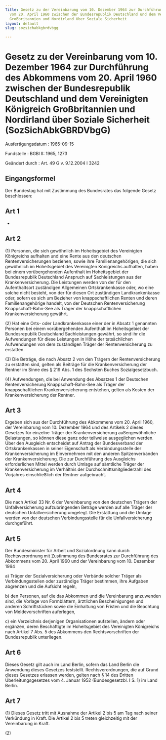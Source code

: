 ```yaml
---
Title: Gesetz zu der Vereinbarung vom 10. Dezember 1964 zur Durchführung des Abkommens
  vom 20. April 1960 zwischen der Bundesrepublik Deutschland und dem Vereinigten Königreich
  Großbritannien und Nordirland über Soziale Sicherheit
layout: default
slug: sozsichabkgbrdvbgg

---
```


# Gesetz zu der Vereinbarung vom 10. Dezember 1964 zur Durchführung des Abkommens vom 20. April 1960 zwischen der Bundesrepublik Deutschland und dem Vereinigten Königreich Großbritannien und Nordirland über Soziale Sicherheit (SozSichAbkGBRDVbgG)

Ausfertigungsdatum
:   1965-09-15

Fundstelle
:   BGBl II: 1965, 1273

Geändert durch
:   Art. 49 G v. 9.12.2004 I 3242


## Eingangsformel

Der Bundestag hat mit Zustimmung des Bundesrates das folgende Gesetz
beschlossen:


## Art 1

-


## Art 2

(1) Personen, die sich gewöhnlich im Hoheitsgebiet des Vereinigten
Königreichs aufhalten und eine Rente aus den deutschen
Rentenversicherungen beziehen, sowie ihre Familienangehörigen, die
sich gewöhnlich im Hoheitsgebiet des Vereinigten Königreichs
aufhalten, haben bei einem vorübergehenden Aufenthalt im Hoheitsgebiet
der Bundesrepublik Deutschland Anspruch auf Sachleistungen aus der
Krankenversicherung. Die Leistungen werden von der für den
Aufenthaltsort zuständigen Allgemeinen Ortskrankenkasse oder, wo eine
solche nicht besteht, von der für diesen Ort zuständigen
Landkrankenkasse oder, sofern es sich um Bezieher von
knappschaftlichen Renten und deren Familienangehörige handelt, von der
Deutschen Rentenversicherung Knappschaft-Bahn-See als Träger der
knappschaftlichen Krankenversicherung gewährt.

(2) Hat eine Orts- oder Landkrankenkasse einer der in Absatz 1
genannten Personen bei einem vorübergehenden Aufenthalt im
Hoheitsgebiet der Bundesrepublik Deutschland Sachleistungen gewährt,
so sind ihr die Aufwendungen für diese Leistungen in Höhe der
tatsächlichen Aufwendungen von dem zuständigen Träger der
Rentenversicherung zu erstatten.

(3) Die Beträge, die nach Absatz 2 von den Trägern der
Rentenversicherung zu erstatten sind, gelten als Beiträge für die
Krankenversicherung der Rentner im Sinne des § 219 Abs. 1 des Sechsten
Buches Sozialgesetzbuch.

(4) Aufwendungen, die bei Anwendung des Absatzes 1 der Deutschen
Rentenversicherung Knappschaft-Bahn-See als Träger der
knappschaftlichen Krankenversicherung entstehen, gelten als Kosten der
Krankenversicherung der Rentner.


## Art 3

Ergeben sich aus der Durchführung des Abkommens vom 20. April 1960,
der Vereinbarung vom 10. Dezember 1964 und des Artikels 2 dieses
Gesetzes für einzelne Träger der Krankenversicherung außergewöhnliche
Belastungen, so können diese ganz oder teilweise ausgeglichen werden.
Über den Ausgleich entscheidet auf Antrag der Bundesverband der
Ortskrankenkassen in seiner Eigenschaft als Verbindungsstelle der
Krankenversicherung im Einvernehmen mit den anderen Spitzenverbänden
der Krankenversicherung. Die zur Durchführung des Ausgleichs
erforderlichen Mittel werden durch Umlage auf sämtliche Träger der
Krankenversicherung im Verhältnis der Durchschnittsmitgliederzahl des
Vorjahres einschließlich der Rentner aufgebracht.


## Art 4

Die nach Artikel 33 Nr. 6 der Vereinbarung von den deutschen Trägern
der Unfallversicherung aufzubringenden Beträge werden auf alle Träger
der deutschen Unfallversicherung umgelegt. Die Erstattung und die
Umlage werden von der deutschen Verbindungsstelle für die
Unfallversicherung durchgeführt.


## Art 5

Der Bundesminister für Arbeit und Sozialordnung kann durch
Rechtsverordnung mit Zustimmung des Bundesrates zur Durchführung des
Abkommens vom 20. April 1960 und der Vereinbarung vom 10. Dezember
1964

a)  Träger der Sozialversicherung oder Verbände solcher Träger als
    Verbindungsstellen oder zuständige Träger bestimmen, ihre Aufgaben
    abgrenzen und die Aufsicht regeln,


b)  den Personen, auf die das Abkommen und die Vereinbarung anzuwenden
    sind, die Vorlage von Formblättern, ärztlichen Bescheinigungen und
    anderen Schriftstücken sowie die Einhaltung von Fristen und die
    Beachtung von Meldevorschriften auferlegen,


c)  ein Verzeichnis derjenigen Organisationen aufstellen, ändern oder
    ergänzen, deren Beschäftigte im Hoheitsgebiet des Vereinigten
    Königreichs nach Artikel 7 Abs. 5 des Abkommens den Rechtsvorschriften
    der Bundesrepublik unterliegen.





## Art 6

Dieses Gesetz gilt auch im Land Berlin, sofern das Land Berlin die
Anwendung dieses Gesetzes feststellt. Rechtsverordnungen, die auf
Grund dieses Gesetzes erlassen werden, gelten nach § 14 des Dritten
Überleitungsgesetzes vom 4. Januar 1952 (Bundesgesetzbl. I S. 1) im
Land Berlin.


## Art 7

(1) Dieses Gesetz tritt mit Ausnahme der Artikel 2 bis 5 am Tag nach
seiner Verkündung in Kraft. Die Artikel 2 bis 5 treten gleichzeitig
mit der Vereinbarung in Kraft.

(2)


